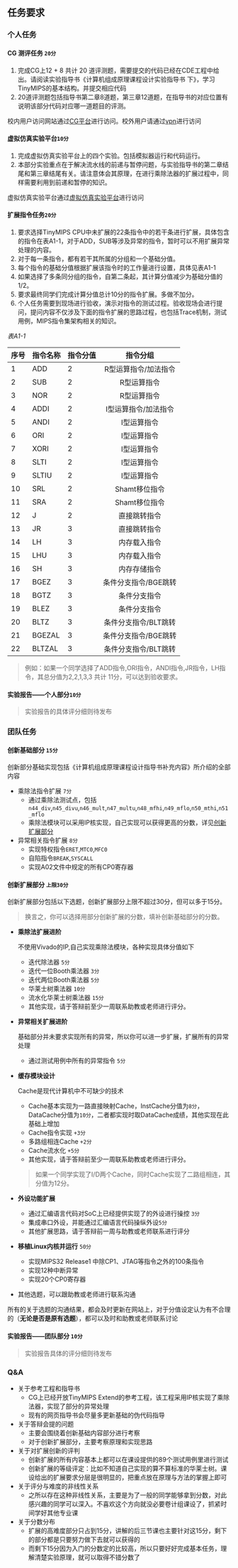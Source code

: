 ## 任务要求

### 个人任务

#### CG 测评任务 `20分`

1. 完成CG上12 + 8 共计 20 道评测题，需要提交的代码已经在CDE工程中给出。请阅读实验指导书《计算机组成原理课程设计实验指导书 下》，学习TinyMIPS的基本结构。并提交相应代码
2. 20道评测题包括指导书第二章8道题，第三章12道题，在指导书的对应位置有说明该部分代码对应哪一道题目的评测。

校内用户访问网站通过[CG平台](http://202.204.62.165 ':crossorgin')进行访问。校外用户请通过[vpn](https://n.ustb.edu.cn)进行访问

#### 虚拟仿真实验平台`10分`

1. 完成虚拟仿真实验平台上的四个实验。包括模拟器运行和代码运行。
2. 本部分实验重点在于解决流水线的前递与暂停问题，与实验指导书的第二章结尾和第三章结尾有关。请注意体会其原理，在进行乘除法器的扩展过程中，同样需要利用到前递和暂停的知识。

虚拟仿真实验平台通过[虚拟仿真实验平台](https://www.ilab-x.com/details/page?id=6594&isView=true)进行访问

#### 扩展指令任务`20分`

1. 要求选择TinyMIPS CPU中未扩展的22条指令中的若干条进行扩展，具体包含的指令在表A1-1，对于ADD，SUB等涉及异常的指令，暂时可以不用扩展异常处理的内容。
2. 对于每一条指令，都有若干其所属的分组和一个基础分值。
3. 每个指令的基础分值根据扩展该指令时的工作量进行设置，具体见表A1-1
4. 如果选择了多条同分组的指令，自第二条起，其计算分值减少为基础分值的1/2。
5. 要求最终同学们完成计算分值总计10分的指令扩展。多做不加分。
7. 个人任务需要到现场进行验收，演示对指令的测试过程。验收现场会进行提问，提问内容不仅涉及下面的指令扩展的思路过程，也包括Trace机制，测试用例，MIPS指令集架构相关的知识。

*表A1-1*

|序号|指令名称|指令分值|指令分组|
|-|-|-|:-:|
|1|ADD|2|R型运算指令/加法指令|
|2|SUB|2|R型运算指令|
|3|NOR|2|R型运算指令|
|4|ADDI|2|I型运算指令/加法指令|
|5|ANDI|2|I型运算指令|
|6|ORI|2|I型运算指令|
|7|XORI|2|I型运算指令|
|8|SLTI|2|I型运算指令|
|9|SLTIU|2|I型运算指令|
|10|SRL|2|Shamt移位指令|
|11|SRA|2|Shamt移位指令|
|12|J|2|直接跳转指令|
|13|JR|3|直接跳转指令|
|14|LH|3|内存载入指令|
|15|LHU|3|内存载入指令|
|16|SH|3|内存存储指令|
|17|BGEZ|3|条件分支指令/BGE跳转|
|18|BGTZ|3|条件分支指令|
|19|BLEZ|3|条件分支指令|
|20|BLTZ|3|条件分支指令/BLT跳转|
|21|BGEZAL|3|条件分支指令/BGE跳转|
|22|BLTZAL|3|条件分支指令/BLT跳转|

> 例如：如果一个同学选择了ADD指令,ORI指令，ANDI指令,JR指令，LH指令，其总分值为2,2,1,3,3 共计 11分，可以达到验收要求。

#### 实验报告——个人部分`10分`

> 实验报告的具体评分细则待发布

### 团队任务


#### 创新基础部分 `15分`

创新部分基础实现包括《计算机组成原理课程设计指导书补充内容》所介绍的全部内容

* 乘除法指令扩展 `7分`
    * 通过乘除法测试点，包括`n44_div`,`n45_divu`,`n46_mult`,`n47_multu`,`n48_mfhi`,`n49_mflo`,`n50_mthi`,`n51_mflo` 
    * 乘除法模块可以采用IP核实现，自己实现可以获得更高的分数，详见[创新扩展部分](#创新扩展部分)
* 异常相关指令扩展 `8分`
    * 实现特权指令`ERET`,`MTC0`,`MFC0`
    * 自陷指令`BREAK`,`SYSCALL`
    * 实现A02文件中规定的所有CP0寄存器


#### 创新扩展部分 `上限30分`

创新扩展部分包括以下选题，创新扩展部分上限不超过30分，但可以多于15分。
> 换言之，你可以选择用部分创新扩展的分数，填补创新基础部分的分数。

* **乘除法扩展进阶**

    不使用Vivado的IP,自己实现乘除法模块，各种实现具体分值如下
    * 迭代除法器 `5分`
    * 迭代一位Booth乘法器 `3分`
    * 迭代两位Booth乘法器 `5分`
    * 华莱士树乘法器 `10分`
    * 流水化华莱士树乘法器 `15分`
    * 其他实现，请于答辩前至少一周联系助教或老师进行评分。

* **异常相关扩展进阶**

    基础部分并未要求实现所有的异常，所以你可以进一步扩展，扩展所有的异常处理
    * 通过测试用例中所有的异常指令 `5分`

* **缓存模块设计**

    Cache是现代计算机中不可缺少的技术
    * Cache基本实现为一路直接映射Cache，InstCache分值为`8分`，DataCache分值为`10分`，二者都实现时取DataCache成绩，其他实现在此基础上增加
    * Cache指令实现 `+3分`
    * 多路组相连Cache `+2分` 
    * Cache流水化 `+5分`
    * 其他实现，请于答辩前至少一周联系助教或老师进行评分。
    > 如果一个同学实现了I/D两个Cache，同时Cache实现了二路组相连，其分值为12分。

* **外设功能扩展**
    * 通过汇编语言代码对SoC上已经提供实现了的外设进行操控 `3分`
    * 集成串口外设，并能通过汇编语言代码操纵外设`5分`
    * 其他扩展思路，请于答辩前一周与助教或老师联系进行评分

* **移植Linux内核并运行** `50分`

    * 实现MIPS32 Release1 中除CP1、JTAG等指令之外的100条指令
    * 实现12种中断异常
    * 实现20个CP0寄存器

* 其他选题，可以跟助教或老师进行联系沟通

所有的关于选题的沟通结果，都会及时更新在网站上，对于分值设定认为有不合理的（**无论是否是原有选题**），都可以及时和助教或老师联系讨论


#### 实验报告——团队部分 `10分`
> 实验报告具体的评分细则待发布

### Q&A

+ 关于参考工程和指导书
    - CG上已经开放TinyMIPS Extend的参考工程，该工程采用IP核实现了乘除法器，实现了部分的异常处理
    - 现有的网页指导书会尽量多更新基础的伪代码指导
+ 关于答辩会提的问题
    - 主要会围绕着创新基础内容部分进行考察
    - 对于创新扩展部分，主要考察原理和实现思路
+ 关于对扩展创新的评判
    - 创新扩展的所有内容基本上都可以在课设提供的89个测试用例里进行测试
    - 创新扩展的等级评定：比如不知道自己实现的算不算标准的华莱士树。课设给出的扩展要求分层是很明显的，把重点放在原理与方法的掌握上即可
+ 关于评分与难度的非线性关系
    - 之所以存在这种非线性关系，主要是为了一般的同学能够拿到分数，对此感兴趣的同学可以深入。不喜欢这个方向就没必要卷计组课设了，抓紧时间学好其他专业课
+ 关于分数分布
    - 扩展的高难度部分只占到15分，讲解的后三节课也主要针对这15分，剩下的部分都是只要努力做下去就可以获得的
    - 而剩下15分因为入门的分数定的比较高，所以只要好好完成基本任务，理解清楚实验原理，就可以取得不错分数了


